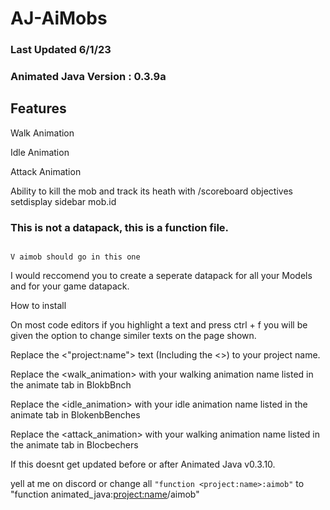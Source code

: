# AJ-AiMobs

### Last Updated 6/1/23

### Animated Java Version : 0.3.9a

## Features

Walk Animation

Idle Animation

Attack Animation

Ability to kill the mob and track its heath with 
/scoreboard objectives setdisplay sidebar mob.id

### This is not a datapack, this is a function file. 
                                                                                         V aimob should go in this one 
I would reccomend you to create a seperate datapack for all your Models and for your game datapack.

How to install

On most code editors if you highlight a text and press ctrl + f you will be given the option to change similer texts on the page shown.

Replace the <"project:name"> text (Including the <>) to your project name.

Replace the <walk_animation> with your walking animation name listed in the animate tab in BlokbBnch

Replace the <idle_animation> with your idle animation name listed in the animate tab in BlokenbBenches

Replace the <attack_animation> with your walking animation name listed in the animate tab in Blocbechers


If this doesnt get updated before or after Animated Java v0.3.10. 

yell at me on discord or change all ``` "function <project:name>:aimob" ``` to "function animated_java:<project:name>/aimob"









